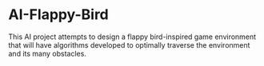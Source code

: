 # AI-Flappy-Bird
This AI project attempts to design a flappy bird-inspired game environment that will have algorithms developed to optimally traverse the environment and its many obstacles.
